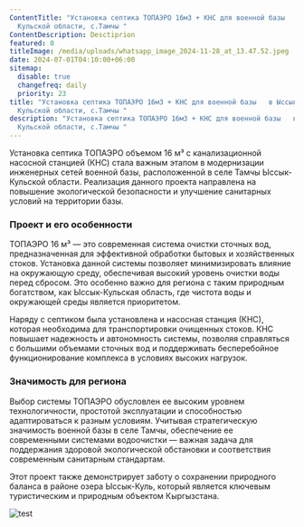 ```yaml
---
ContentTitle: "Установка септика ТОПАЭРО 16м3 + КНС для военной базы   в Ыссык -
  Кульской области, с.Тамчы "
ContentDescription: Desctiprion
featured: 0
titleImage: /media/uploads/whatsapp_image_2024-11-28_at_13.47.52.jpeg
date: 2024-07-01T04:10:00+06:00
sitemap:
  disable: true
  changefreq: daily
  priority: 23
title: "Установка септика ТОПАЭРО 16м3 + КНС для военной базы   в Ыссык -
  Кульской области, с.Тамчы "
description: "Установка септика ТОПАЭРО 16м3 + КНС для военной базы   в Ыссык -
  Кульской области, с.Тамчы "
---
```

Установка септика ТОПАЭРО объемом 16 м³ с канализационной насосной станцией (КНС) стала важным этапом в модернизации инженерных сетей военной базы, расположенной в селе Тамчы Ыссык-Кульской области. Реализация данного проекта направлена на повышение экологической безопасности и улучшение санитарных условий на территории базы.

### Проект и его особенности

ТОПАЭРО 16 м³ — это современная система очистки сточных вод, предназначенная для эффективной обработки бытовых и хозяйственных стоков. Установка данной системы позволяет минимизировать влияние на окружающую среду, обеспечивая высокий уровень очистки воды перед сбросом. Это особенно важно для региона с таким природным богатством, как Ыссык-Кульская область, где чистота воды и окружающей среды является приоритетом.

Наряду с септиком была установлена и насосная станция (КНС), которая необходима для транспортировки очищенных стоков. КНС повышает надежность и автономность системы, позволяя справляться с большими объемами сточных вод и поддерживать бесперебойное функционирование комплекса в условиях высоких нагрузок.

### Значимость для региона

Выбор системы ТОПАЭРО обусловлен ее высоким уровнем технологичности, простотой эксплуатации и способностью адаптироваться к разным условиям. Учитывая стратегическую значимость военной базы в селе Тамчы, обеспечение ее современными системами водоочистки — важная задача для поддержания здоровой экологической обстановки и соответствия современным санитарным стандартам.

Этот проект также демонстрирует заботу о сохранении природного баланса в районе озера Ыссык-Куль, который является ключевым туристическим и природным объектом Кыргызстана.

![test](/media/uploads/untitled_7_.jpg "title")
